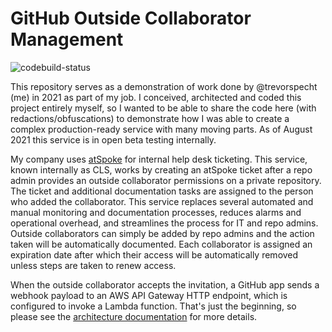 # GitHub Outside Collaborator Management

![codebuild-status][1]

This repository serves as a demonstration of work done by @trevorspecht (me) in 2021 as part of my job. I conceived, architected and coded this project entirely myself, so I wanted to be able to share the code here (with redactions/obfuscations) to demonstrate how I was able to create a complex production-ready service with many moving parts. As of August 2021 this service is in open beta testing internally.

My company uses [atSpoke][2] for internal help desk ticketing. This service, known internally as CLS, works by creating an atSpoke ticket after a repo admin provides an outside collaborator permissions on a private repository. The ticket and additional documentation tasks are assigned to the person who added the collaborator. This service replaces several automated and manual monitoring and documentation processes, reduces alarms and operational overhead, and streamlines the process for IT and repo admins. Outside collaborators can simply be added by repo admins and the action taken will be automatically documented. Each collaborator is assigned an expiration date after which their access will be automatically removed unless steps are taken to renew access.

When the outside collaborator accepts the invitation, a GitHub app sends a webhook payload to an AWS API Gateway HTTP endpoint, which is configured to invoke a Lambda function. That's just the beginning, so please see the [architecture documentation][3] for more details.


[1]: https://codebuild.us-east-1.amazonaws.com/badges?uuid=eyJlbmNyeXB0ZWREYXRhIjoieHkzb2tTUzkyY01rUWYvSExqdGlYbDQrMkhlc1BrUkFlMTVpd3FmSTVYNUxOUGcyMHpPSkJubERjbGFyODk4SzFJbUg1N0EzZHVzZ0xqNUxIVXN1RkJjPSIsIml2UGFyYW1ldGVyU3BlYyI6Ik1hc0VWYU1sL3drcFRYL1UiLCJtYXRlcmlhbFNldFNlcmlhbCI6MX0%3D&branch=main

[2]: https://www.atspoke.com/

[3]: ./docs/architecture.md